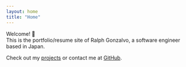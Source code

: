 ```yaml
---
layout: home
title: "Home"
---
```


Welcome! 👋  
This is the portfolio/resume site of Ralph Gonzalvo, a software engineer based in Japan.

Check out my [projects](./projects) or contact me at [GitHub](https://github.com/RalphGonzalvo).
